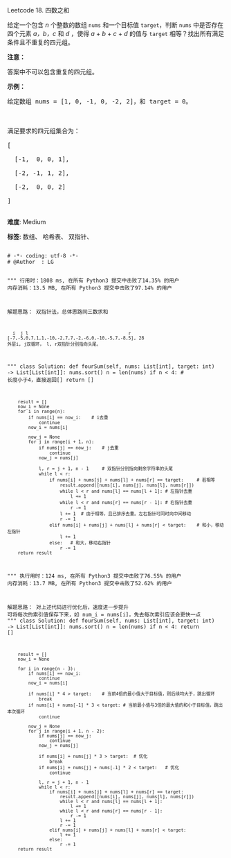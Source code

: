 Leetcode 18. 四数之和
<p>给定一个包含&nbsp;<em>n</em> 个整数的数组&nbsp;<code>nums</code>&nbsp;和一个目标值&nbsp;<code>target</code>，判断&nbsp;<code>nums</code>&nbsp;中是否存在四个元素 <em>a，</em><em>b，c</em>&nbsp;和 <em>d</em>&nbsp;，使得&nbsp;<em>a</em> + <em>b</em> + <em>c</em> + <em>d</em>&nbsp;的值与&nbsp;<code>target</code>&nbsp;相等？找出所有满足条件且不重复的四元组。</p>


<p><strong>注意：</strong></p>



<p>答案中不可以包含重复的四元组。</p>



<p><strong>示例：</strong></p>



<pre>给定数组 nums = [1, 0, -1, 0, -2, 2]，和 target = 0。



满足要求的四元组集合为：

[

  [-1,  0, 0, 1],

  [-2, -1, 1, 2],

  [-2,  0, 0, 2]

]

</pre>





 **难度**: Medium



 **标签**: 数组、 哈希表、 双指针、 





<div class="hcb_wrap">
<pre class="prism undefined-numbers lang-python" data-lang="Python"><code>
# -*- coding: utf-8 -*-
# @Author  : LG

"""
行用时：1808 ms, 在所有 Python3 提交中击败了14.35% 的用户
内存消耗：13.5 MB, 在所有 Python3 提交中击败了97.14% 的用户

解题思路：
    双指针法，总体思路同三数求和

      i  j l                                      r
    [-7,-5,0,7,1,1,-10,-2,7,7,-2,-6,0,-10,-5,7,-8,5], 28
    外层i, j双循环， l, r双指针分别指向头尾。
"""
class Solution:
    def fourSum(self, nums: List[int], target: int) -> List[List[int]]:
        nums.sort()
        n = len(nums)
        if n < 4:       # 长度小于4，直接返回[]
            return []

        result = []
        now_i = None
        for i in range(n):
            if nums[i] == now_i:    # i去重
                continue
            now_i = nums[i]

            now_j = None
            for j in range(i + 1, n):
                if nums[j] == now_j:    # j去重
                    continue
                now_j = nums[j]

                l, r = j + 1, n - 1     # 双指针分别指向剩余字符串的头尾
                while l < r:
                    if nums[i] + nums[j] + nums[l] + nums[r] == target:     # 若相等
                        result.append([nums[i], nums[j], nums[l], nums[r]])
                        while l < r and nums[l] == nums[l + 1]: # 左指针去重
                            l += 1
                        while l < r and nums[r] == nums[r - 1]: # 右指针去重
                            r -= 1
                        l += 1  # 由于相等，且已排序去重。左右指针可同时向中间移动
                        r -= 1
                    elif nums[i] + nums[j] + nums[l] + nums[r] < target:    # 和小，移动左指针
                        l += 1
                    else:   # 和大，移动右指针
                        r -= 1
        return result

"""
执行用时：124 ms, 在所有 Python3 提交中击败了76.55% 的用户
内存消耗：13.7 MB, 在所有 Python3 提交中击败了52.62% 的用户

解题思路：
    对上述代码进行优化后，速度进一步提升
    可将每次的索引值保存下来，如 num_i = nums[i]，免去每次索引应该会更快一点
"""
class Solution:
    def fourSum(self, nums: List[int], target: int) -> List[List[int]]:
        nums.sort()
        n = len(nums)
        if n < 4:
            return []

        result = []
        now_i = None

        for i in range(n - 3):
            if nums[i] == now_i:
                continue
            now_i = nums[i]

            if nums[i] * 4 > target:    # 当前4倍的最小值大于目标值，则后续均大于，跳出循环
                break
            if nums[i] + nums[-1] * 3 < target: # 当前最小值与3倍的最大值的和小于目标值，跳出本次循环
                continue

            now_j = None
            for j in range(i + 1, n - 2):
                if nums[j] == now_j:
                    continue
                now_j = nums[j]

                if nums[i] + nums[j] * 3 > target:  # 优化
                    break
                if nums[i] + nums[j] + nums[-1] * 2 < target:   # 优化
                    continue

                l, r = j + 1, n - 1
                while l < r:
                    if nums[i] + nums[j] + nums[l] + nums[r] == target:
                        result.append([nums[i], nums[j], nums[l], nums[r]])
                        while l < r and nums[l] == nums[l + 1]:
                            l += 1
                        while l < r and nums[r] == nums[r - 1]:
                            r -= 1
                        l += 1
                        r -= 1
                    elif nums[i] + nums[j] + nums[l] + nums[r] < target:
                        l += 1
                    else:
                        r -= 1
        return result
</code></pre></div>
